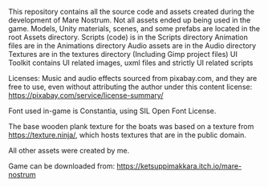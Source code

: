 This repository contains all the source code and assets created during the development of Mare Nostrum. Not all assets ended up being used in the game. Models, Unity materials, scenes, and some prefabs are located in the root Assets directory. Scripts (code) is in the Scripts directory Animation files are in the Animations directory Audio assets are in the Audio directory Textures are in the textures directory (Including Gimp project files) UI Toolkit contains UI related images, uxml files and strictly UI related scripts

Licenses: Music and audio effects sourced from pixabay.com, and they are free to use, even without attributing the author under this content license: https://pixabay.com/service/license-summary/

Font used in-game is Constantia, using SIL Open Font License.

The base wooden plank texture for the boats was based on a texture from https://texture.ninja/, which hosts textures that are in the public domain.

All other assets were created by me.

Game can be downloaded from:
https://ketsuppimakkara.itch.io/mare-nostrum
